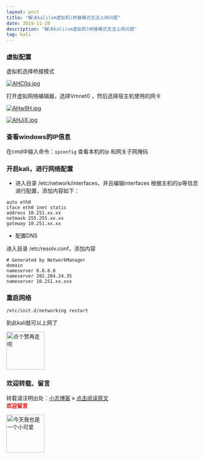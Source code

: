 ```yaml
---
layout: post
title: "解决kali(vm虚拟机)桥接模式无法上网问题"
date: 2019-11-28
description: "解决kali(vm虚拟机)桥接模式无法上网问题"
tag: kali
---
```


### 虚拟配置

虚拟机选择桥接模式

[![AHC0q.jpg](https://cdn.img.wenhairu.com/images/2019/11/28/AHC0q.jpg)](https://img.wenhairu.com/image/AHC0q)

打开虚拟网络编辑器，选择Vmnet0 ，然后选择宿主机使用的网卡

[![AHw9H.jpg](https://cdn.img.wenhairu.com/images/2019/11/28/AHw9H.jpg)](https://img.wenhairu.com/image/AHw9H)

[![AHJjX.jpg](https://cdn.img.wenhairu.com/images/2019/11/28/AHJjX.jpg)](https://img.wenhairu.com/image/AHJjX)

### 查看windows的IP信息

在cmd中输入命令：`ipconfig` 查看本机的ip 和网关子网掩码

### 开启kali，进行网络配置

+ 进入目录 /etc/network/interfaces，并且编辑interfaces
根据主机的ip等信息进行配置，添加内容如下：

```
auto eth0
iface eth0 inet static
address 10.251.xx.xx
netmask 255.255.xx.xx
gateway 10.251.xx.xx
```

+ 配置DNS

进入目录 /etc/resolv.conf，添加内容

```
# Generated by NetworkManager
domain
nameserver 8.8.8.8
nameserver 202.204.24.35
nameserver 10.251.xx.xxx
```

### 重启网络

```
/etc/init.d/networking restart
```

到此kali就可以上网了

<img src="https://miao.su/images/2019/08/09/9150e4e5gy1g0sab5n1uej2043037weba662a.jpg" height="100" alt="点个赞再走呗">

### 欢迎转载、留言

转载请注明出处：[小志博客](http://xiaozhi-chen.github.io) » [点击阅读原文](http://pengjuchen.tk/kali(vm虚拟机)桥接模式无法上网/)  
<font face="黑体" color="red">**欢迎留言**</font>

<img src="https://miao.su/images/2019/08/09/6af89bc8gw1f8qnullt9ij20140140sibd843.jpg" height="100" alt="今天我也是一个小可爱">
